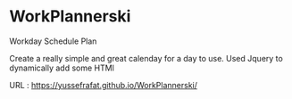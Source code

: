 # WorkPlannerski
Workday Schedule Plan


Create a really simple and great calenday for a day to use.
Used Jquery to dynamically add some HTMl

URL : https://yussefrafat.github.io/WorkPlannerski/
